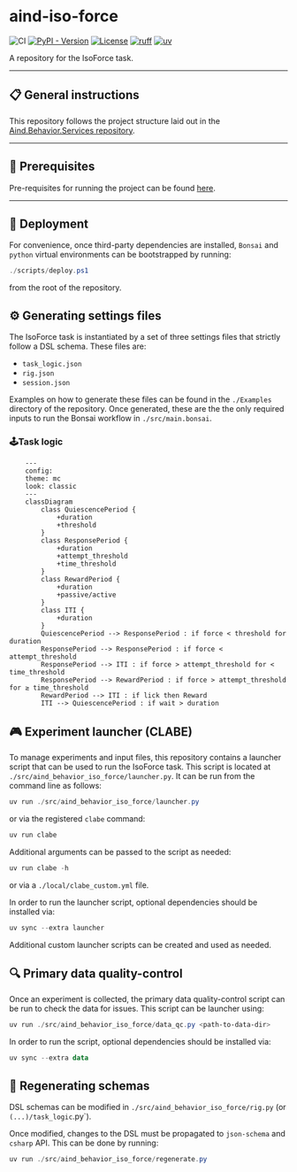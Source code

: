 # aind-iso-force

![CI](https://github.com/AllenNeuralDynamics/Aind.Behavior.IsoForce/actions/workflows/ci.yml/badge.svg)
[![PyPI - Version](https://img.shields.io/pypi/v/aind-behavior-iso-force)](https://pypi.org/project/aind-behavior-iso-force/)
[![License](https://img.shields.io/badge/license-MIT-brightgreen)](LICENSE)
[![ruff](https://img.shields.io/endpoint?url=https://raw.githubusercontent.com/astral-sh/ruff/main/assets/badge/v2.json)](https://github.com/astral-sh/ruff)
[![uv](https://img.shields.io/endpoint?url=https://raw.githubusercontent.com/astral-sh/uv/main/assets/badge/v0.json)](https://github.com/astral-sh/uv)

A repository for the IsoForce task.

---

## 📋 General instructions

This repository follows the project structure laid out in the [Aind.Behavior.Services repository](https://github.com/AllenNeuralDynamics/Aind.Behavior.Services).

---

## 🔧 Prerequisites

Pre-requisites for running the project can be found [here](https://github.com/AllenNeuralDynamics/Aind.Behavior.Services?tab=readme-ov-file#prerequisites).

---

## 🚀 Deployment

For convenience, once third-party dependencies are installed, `Bonsai` and `python` virtual environments can be bootstrapped by running:

```powershell
./scripts/deploy.ps1
```

from the root of the repository.

## ⚙️ Generating settings files

The IsoForce task is instantiated by a set of three settings files that strictly follow a DSL schema. These files are:
- `task_logic.json`
- `rig.json`
- `session.json`

Examples on how to generate these files can be found in the `./Examples` directory of the repository. Once generated, these are the the only required inputs to run the Bonsai workflow in `./src/main.bonsai`.

### 🕹️Task logic

```mermaid
    ---
    config:
    theme: mc
    look: classic
    ---
    classDiagram
        class QuiescencePeriod {
            +duration
            +threshold
        }
        class ResponsePeriod {
            +duration
            +attempt_threshold
            +time_threshold
        }
        class RewardPeriod {
            +duration
            +passive/active
        }
        class ITI {
            +duration
        }
        QuiescencePeriod --> ResponsePeriod : if force < threshold for duration
        ResponsePeriod --> ResponsePeriod : if force < attempt_threshold
        ResponsePeriod --> ITI : if force > attempt_threshold for < time_threshold
        ResponsePeriod --> RewardPeriod : if force > attempt_threshold for ≥ time_threshold
        RewardPeriod --> ITI : if lick then Reward
        ITI --> QuiescencePeriod : if wait > duration
```

## 🎮 Experiment launcher (CLABE)

To manage experiments and input files, this repository contains a launcher script that can be used to run the IsoForce task. This script is located at `./src/aind_behavior_iso_force/launcher.py`. It can be run from the command line as follows:

```powershell
uv run ./src/aind_behavior_iso_force/launcher.py
```

or via the registered `clabe` command:

```powershell
uv run clabe
```

Additional arguments can be passed to the script as needed:

```powershell
uv run clabe -h
```

or via a `./local/clabe_custom.yml` file.

In order to run the launcher script, optional dependencies should be installed via:

```powershell
uv sync --extra launcher
```

Additional custom launcher scripts can be created and used as needed.

## 🔍 Primary data quality-control

Once an experiment is collected, the primary data quality-control script can be run to check the data for issues. This script can be launcher using:

```powershell
uv run ./src/aind_behavior_iso_force/data_qc.py <path-to-data-dir>
```

In order to run the script, optional dependencies should be installed via:

```powershell
uv sync --extra data
```

## 🔄 Regenerating schemas

DSL schemas can be modified in `./src/aind_behavior_iso_force/rig.py` (or `(...)/task_logic`.py`).

Once modified, changes to the DSL must be propagated to `json-schema` and `csharp` API. This can be done by running:

```powershell
uv run ./src/aind_behavior_iso_force/regenerate.py
```
